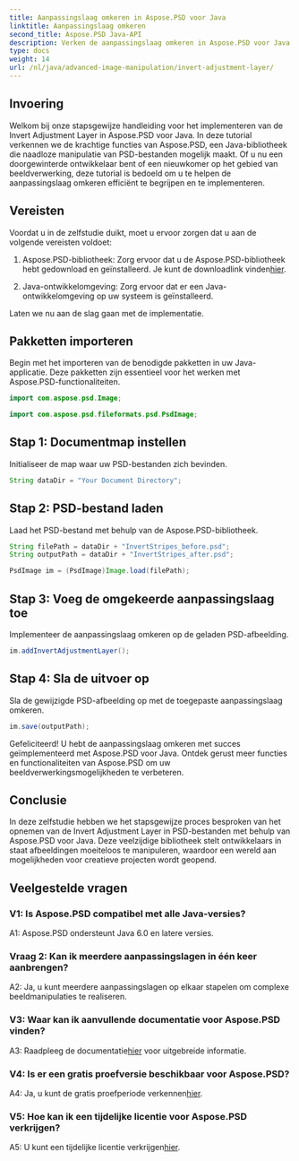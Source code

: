 ```yaml
---
title: Aanpassingslaag omkeren in Aspose.PSD voor Java
linktitle: Aanpassingslaag omkeren
second_title: Aspose.PSD Java-API
description: Verken de aanpassingslaag omkeren in Aspose.PSD voor Java. Een krachtige Java-bibliotheek voor naadloze manipulatie van PSD-bestanden.
type: docs
weight: 14
url: /nl/java/advanced-image-manipulation/invert-adjustment-layer/
---
```

## Invoering

Welkom bij onze stapsgewijze handleiding voor het implementeren van de Invert Adjustment Layer in Aspose.PSD voor Java. In deze tutorial verkennen we de krachtige functies van Aspose.PSD, een Java-bibliotheek die naadloze manipulatie van PSD-bestanden mogelijk maakt. Of u nu een doorgewinterde ontwikkelaar bent of een nieuwkomer op het gebied van beeldverwerking, deze tutorial is bedoeld om u te helpen de aanpassingslaag omkeren efficiënt te begrijpen en te implementeren.

## Vereisten

Voordat u in de zelfstudie duikt, moet u ervoor zorgen dat u aan de volgende vereisten voldoet:

1. Aspose.PSD-bibliotheek: Zorg ervoor dat u de Aspose.PSD-bibliotheek hebt gedownload en geïnstalleerd. Je kunt de downloadlink vinden[hier](https://releases.aspose.com/psd/java/).

2. Java-ontwikkelomgeving: Zorg ervoor dat er een Java-ontwikkelomgeving op uw systeem is geïnstalleerd.

Laten we nu aan de slag gaan met de implementatie.

## Pakketten importeren

Begin met het importeren van de benodigde pakketten in uw Java-applicatie. Deze pakketten zijn essentieel voor het werken met Aspose.PSD-functionaliteiten.

```java
import com.aspose.psd.Image;

import com.aspose.psd.fileformats.psd.PsdImage;
```

## Stap 1: Documentmap instellen

Initialiseer de map waar uw PSD-bestanden zich bevinden.

```java
String dataDir = "Your Document Directory";
```

## Stap 2: PSD-bestand laden

Laad het PSD-bestand met behulp van de Aspose.PSD-bibliotheek.

```java
String filePath = dataDir + "InvertStripes_before.psd";
String outputPath = dataDir + "InvertStripes_after.psd";

PsdImage im = (PsdImage)Image.load(filePath);
```

## Stap 3: Voeg de omgekeerde aanpassingslaag toe

Implementeer de aanpassingslaag omkeren op de geladen PSD-afbeelding.

```java
im.addInvertAdjustmentLayer();
```

## Stap 4: Sla de uitvoer op

Sla de gewijzigde PSD-afbeelding op met de toegepaste aanpassingslaag omkeren.

```java
im.save(outputPath);
```

Gefeliciteerd! U hebt de aanpassingslaag omkeren met succes geïmplementeerd met Aspose.PSD voor Java. Ontdek gerust meer functies en functionaliteiten van Aspose.PSD om uw beeldverwerkingsmogelijkheden te verbeteren.

## Conclusie

In deze zelfstudie hebben we het stapsgewijze proces besproken van het opnemen van de Invert Adjustment Layer in PSD-bestanden met behulp van Aspose.PSD voor Java. Deze veelzijdige bibliotheek stelt ontwikkelaars in staat afbeeldingen moeiteloos te manipuleren, waardoor een wereld aan mogelijkheden voor creatieve projecten wordt geopend.

## Veelgestelde vragen

### V1: Is Aspose.PSD compatibel met alle Java-versies?

A1: Aspose.PSD ondersteunt Java 6.0 en latere versies.

### Vraag 2: Kan ik meerdere aanpassingslagen in één keer aanbrengen?

A2: Ja, u kunt meerdere aanpassingslagen op elkaar stapelen om complexe beeldmanipulaties te realiseren.

### V3: Waar kan ik aanvullende documentatie voor Aspose.PSD vinden?

 A3: Raadpleeg de documentatie[hier](https://reference.aspose.com/psd/java/) voor uitgebreide informatie.

### V4: Is er een gratis proefversie beschikbaar voor Aspose.PSD?

 A4: Ja, u kunt de gratis proefperiode verkennen[hier](https://releases.aspose.com/).

### V5: Hoe kan ik een tijdelijke licentie voor Aspose.PSD verkrijgen?

A5: U kunt een tijdelijke licentie verkrijgen[hier](https://purchase.aspose.com/temporary-license/).